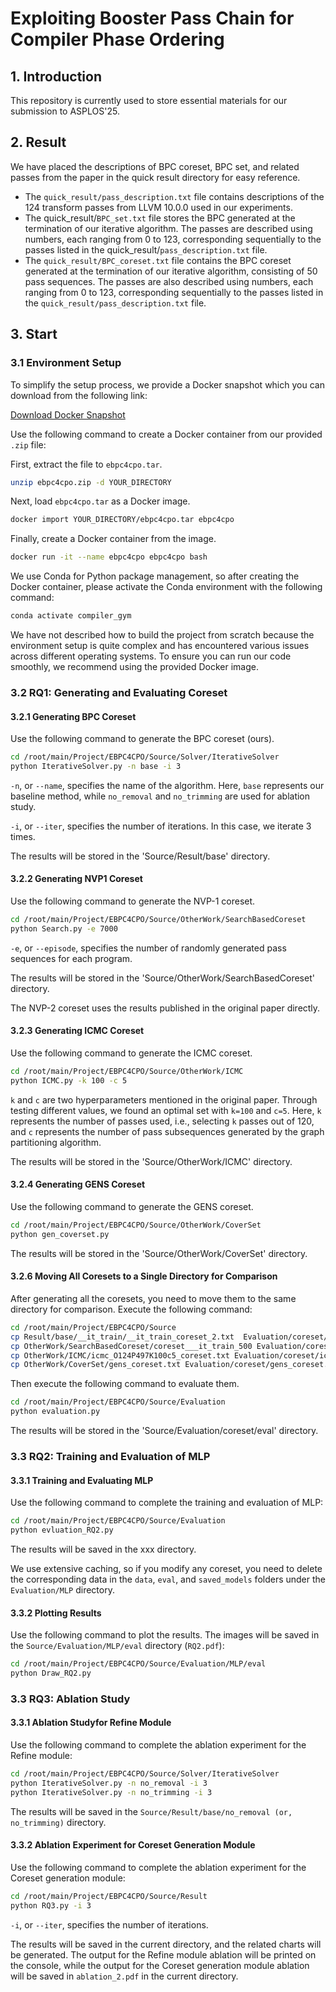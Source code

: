 # Exploiting Booster Pass Chain for Compiler Phase Ordering

## 1. Introduction

This repository is currently used to store essential materials for our submission to ASPLOS'25.

## 2. Result

We have placed the descriptions of BPC coreset, BPC set, and related passes from the paper in the quick result directory for easy reference.

- The `quick_result/pass_description.txt` file contains descriptions of the 124 transform passes from LLVM 10.0.0 used in our experiments.
- The quick_result/`BPC_set.txt` file stores the BPC generated at the termination of our iterative algorithm. The passes are described using numbers, each ranging from 0 to 123, corresponding sequentially to the passes listed in the quick_result/`pass_description.txt` file.
- The `quick_result/BPC_coreset.txt` file contains the BPC coreset generated at the termination of our iterative algorithm, consisting of 50 pass sequences. The passes are also described using numbers, each ranging from 0 to 123, corresponding sequentially to the passes listed in the `quick_result/pass_description.txt` file.

## 3. Start

### 3.1 Environment Setup

To simplify the setup process, we provide a Docker snapshot which you can download from the following link:

[Download Docker Snapshot](https://drive.google.com/file/d/1rc28Nn5djWyXsuok_obOBlWJ39O_r2M7/view?usp=sharing)

Use the following command to create a Docker container from our provided `.zip` file:

First, extract the file to `ebpc4cpo.tar`.

```sh
unzip ebpc4cpo.zip -d YOUR_DIRECTORY
```

Next, load `ebpc4cpo.tar` as a Docker image.

```sh
docker import YOUR_DIRECTORY/ebpc4cpo.tar ebpc4cpo
```

Finally, create a Docker container from the image.

```sh
docker run -it --name ebpc4cpo ebpc4cpo bash
```

We use Conda for Python package management, so after creating the Docker container, please activate the Conda environment with the following command:

```sh
conda activate compiler_gym
```

We have not described how to build the project from scratch because the environment setup is quite complex and has encountered various issues across different operating systems. To ensure you can run our code smoothly, we recommend using the provided Docker image.

### 3.2 RQ1: Generating and Evaluating Coreset

#### 3.2.1 Generating BPC Coreset

Use the following command to generate the BPC coreset (ours).

```sh
cd /root/main/Project/EBPC4CPO/Source/Solver/IterativeSolver
python IterativeSolver.py -n base -i 3
```

`-n`, or `--name`, specifies the name of the algorithm. Here, `base` represents our baseline method, while `no_removal` and `no_trimming` are used for ablation study. 

`-i`, or `--iter`, specifies the number of iterations. In this case, we iterate 3 times.

The results will be stored in the 'Source/Result/base' directory.

#### 3.2.2 Generating NVP1 Coreset

Use the following command to generate the NVP-1 coreset.

```sh
cd /root/main/Project/EBPC4CPO/Source/OtherWork/SearchBasedCoreset
python Search.py -e 7000
```

`-e`, or `--episode`, specifies the number of randomly generated pass sequences for each program.

The results will be stored in the 'Source/OtherWork/SearchBasedCoreset' directory.

The NVP-2 coreset uses the results published in the original paper directly.

#### 3.2.3 Generating ICMC Coreset

Use the following command to generate the ICMC coreset.

```sh
cd /root/main/Project/EBPC4CPO/Source/OtherWork/ICMC
python ICMC.py -k 100 -c 5
```

`k` and `c` are two hyperparameters mentioned in the original paper. Through testing different values, we found an optimal set with `k=100` and `c=5`. Here, `k` represents the number of passes used, i.e., selecting `k` passes out of 120, and `c` represents the number of pass subsequences generated by the graph partitioning algorithm.

The results will be stored in the 'Source/OtherWork/ICMC' directory.

#### 3.2.4 Generating GENS Coreset

Use the following command to generate the GENS coreset.

```sh
cd /root/main/Project/EBPC4CPO/Source/OtherWork/CoverSet
python gen_coverset.py
```

The results will be stored in the 'Source/OtherWork/CoverSet' directory.

####  3.2.6 Moving All Coresets to a Single Directory for Comparison

After generating all the coresets, you need to move them to the same directory for comparison. Execute the following command:

```sh
cd /root/main/Project/EBPC4CPO/Source
cp Result/base/__it_train/__it_train_coreset_2.txt  Evaluation/coreset/bpc_coreset.txt
cp OtherWork/SearchBasedCoreset/coreset___it_train_500 Evaluation/coreset/nvp_coreset_1.txt
cp OtherWork/ICMC/icmc_O124P497K100c5_coreset.txt Evaluation/coreset/icmc_coreset.txt
cp OtherWork/CoverSet/gens_coreset.txt Evaluation/coreset/gens_coreset.txt
```

Then execute the following command to evaluate them.

``` sh
cd /root/main/Project/EBPC4CPO/Source/Evaluation
python evaluation.py 
```

The results will be stored in the 'Source/Evaluation/coreset/eval' directory.

### 3.3 RQ2: Training and Evaluation of MLP

#### 3.3.1 Training and Evaluating MLP

Use the following command to complete the training and evaluation of MLP: 

```sh
cd /root/main/Project/EBPC4CPO/Source/Evaluation
python evluation_RQ2.py
```

The results will be saved in the xxx directory.

We use extensive caching, so if you modify any coreset, you need to delete the corresponding data in the `data`, `eval`, and `saved_models` folders under the `Evaluation/MLP` directory.

#### 3.3.2 Plotting Results

Use the following command to plot the results. The images will be saved in the `Source/Evaluation/MLP/eval` directory (`RQ2.pdf`):

``` sh
cd /root/main/Project/EBPC4CPO/Source/Evaluation/MLP/eval
python Draw_RQ2.py
```

### 3.3 RQ3: Ablation Study

#### 3.3.1 Ablation Studyfor Refine Module

Use the following command to complete the ablation experiment for the Refine module:

``` sh
cd /root/main/Project/EBPC4CPO/Source/Solver/IterativeSolver
python IterativeSolver.py -n no_removal -i 3
python IterativeSolver.py -n no_trimming -i 3
```

The results will be saved in the `Source/Result/base/no_removal (or, no_trimming)` directory.

#### 3.3.2 Ablation Experiment for Coreset Generation Module

Use the following command to complete the ablation experiment for the Coreset generation module:

``` sh
cd /root/main/Project/EBPC4CPO/Source/Result
python RQ3.py -i 3
```

`-i`, or `--iter`, specifies the number of iterations.

The results will be saved in the current directory, and the related charts will be generated. The output for the Refine module ablation will be printed on the console, while the output for the Coreset generation module ablation will be saved in `ablation_2.pdf` in the current directory.
